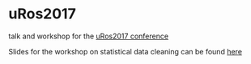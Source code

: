 # uRos2017
talk and workshop for the [uRos2017 conference](http://www.r-project.ro/conference2017/)

Slides for the workshop on statistical data cleaning can be found [here](https://goo.gl/ePHtRw)

